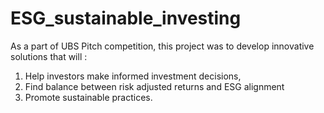 # ESG_sustainable_investing
As a part of UBS Pitch competition, this project was to develop innovative solutions that will :
1. Help investors make informed investment decisions,
2. Find balance between risk adjusted returns and ESG alignment 
3. Promote sustainable practices. 
